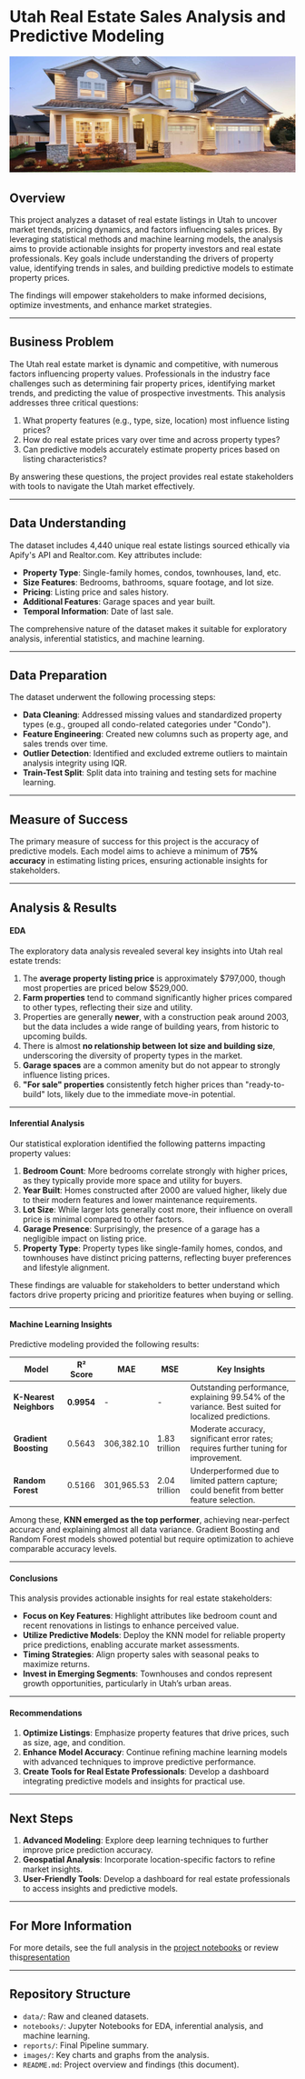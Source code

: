 # Utah Real Estate Sales Analysis and Predictive Modeling
![house](<images/marquee-08.jpg>)

## Overview
This project analyzes a dataset of real estate listings in Utah to uncover market trends, pricing dynamics, and factors influencing sales prices. By leveraging statistical methods and machine learning models, the analysis aims to provide actionable insights for property investors and real estate professionals. Key goals include understanding the drivers of property value, identifying trends in sales, and building predictive models to estimate property prices.

The findings will empower stakeholders to make informed decisions, optimize investments, and enhance market strategies.

---

## Business Problem
The Utah real estate market is dynamic and competitive, with numerous factors influencing property values. Professionals in the industry face challenges such as determining fair property prices, identifying market trends, and predicting the value of prospective investments. This analysis addresses three critical questions:

1. What property features (e.g., type, size, location) most influence listing prices?  
2. How do real estate prices vary over time and across property types?  
3. Can predictive models accurately estimate property prices based on listing characteristics?

By answering these questions, the project provides real estate stakeholders with tools to navigate the Utah market effectively.

---

## Data Understanding
The dataset includes 4,440 unique real estate listings sourced ethically via Apify's API and Realtor.com. Key attributes include:

- **Property Type**: Single-family homes, condos, townhouses, land, etc.  
- **Size Features**: Bedrooms, bathrooms, square footage, and lot size.  
- **Pricing**: Listing price and sales history.  
- **Additional Features**: Garage spaces and year built.  
- **Temporal Information**: Date of last sale.

The comprehensive nature of the dataset makes it suitable for exploratory analysis, inferential statistics, and machine learning.

---

## Data Preparation
The dataset underwent the following processing steps:

- **Data Cleaning**: Addressed missing values and standardized property types (e.g., grouped all condo-related categories under "Condo").  
- **Feature Engineering**: Created new columns such as property age, and sales trends over time.  
- **Outlier Detection**: Identified and excluded extreme outliers to maintain analysis integrity using IQR.  
- **Train-Test Split**: Split data into training and testing sets for machine learning.  

---

## Measure of Success
The primary measure of success for this project is the accuracy of predictive models. Each model aims to achieve a minimum of **75% accuracy** in estimating listing prices, ensuring actionable insights for stakeholders.

---

## Analysis & Results

#### **EDA**  
The exploratory data analysis revealed several key insights into Utah real estate trends:  

1. The **average property listing price** is approximately $797,000, though most properties are priced below $529,000.  
2. **Farm properties** tend to command significantly higher prices compared to other types, reflecting their size and utility.  
3. Properties are generally **newer**, with a construction peak around 2003, but the data includes a wide range of building years, from historic to upcoming builds.  
4. There is almost **no relationship between lot size and building size**, underscoring the diversity of property types in the market.  
5. **Garage spaces** are a common amenity but do not appear to strongly influence listing prices.  
6. **"For sale" properties** consistently fetch higher prices than "ready-to-build" lots, likely due to the immediate move-in potential.  

---

#### **Inferential Analysis**  
Our statistical exploration identified the following patterns impacting property values:  

1. **Bedroom Count**: More bedrooms correlate strongly with higher prices, as they typically provide more space and utility for buyers.  
2. **Year Built**: Homes constructed after 2000 are valued higher, likely due to their modern features and lower maintenance requirements.  
3. **Lot Size**: While larger lots generally cost more, their influence on overall price is minimal compared to other factors.  
4. **Garage Presence**: Surprisingly, the presence of a garage has a negligible impact on listing price.  
5. **Property Type**: Property types like single-family homes, condos, and townhouses have distinct pricing patterns, reflecting buyer preferences and lifestyle alignment.  

These findings are valuable for stakeholders to better understand which factors drive property pricing and prioritize features when buying or selling.  

---

#### **Machine Learning Insights**  
Predictive modeling provided the following results:  

| **Model**             | **R² Score** | **MAE**          | **MSE**             | **Key Insights**                                                                 |
|------------------------|--------------|-------------------|---------------------|----------------------------------------------------------------------------------|
| **K-Nearest Neighbors** | **0.9954**   | -                 | -                   | Outstanding performance, explaining 99.54% of the variance. Best suited for localized predictions. |
| **Gradient Boosting**   | 0.5643       | 306,382.10        | 1.83 trillion       | Moderate accuracy, significant error rates; requires further tuning for improvement. |
| **Random Forest**       | 0.5166       | 301,965.53        | 2.04 trillion       | Underperformed due to limited pattern capture; could benefit from better feature selection. |  

Among these, **KNN emerged as the top performer**, achieving near-perfect accuracy and explaining almost all data variance. Gradient Boosting and Random Forest models showed potential but require optimization to achieve comparable accuracy levels.  

---

#### **Conclusions**  
This analysis provides actionable insights for real estate stakeholders:  

- **Focus on Key Features**: Highlight attributes like bedroom count and recent renovations in listings to enhance perceived value.  
- **Utilize Predictive Models**: Deploy the KNN model for reliable property price predictions, enabling accurate market assessments.  
- **Timing Strategies**: Align property sales with seasonal peaks to maximize returns.  
- **Invest in Emerging Segments**: Townhouses and condos represent growth opportunities, particularly in Utah’s urban areas.  

---

#### **Recommendations**  
1. **Optimize Listings**: Emphasize property features that drive prices, such as size, age, and condition.  
2. **Enhance Model Accuracy**: Continue refining machine learning models with advanced techniques to improve predictive performance.  
3. **Create Tools for Real Estate Professionals**: Develop a dashboard integrating predictive models and insights for practical use.  

---

## Next Steps
1. **Advanced Modeling**: Explore deep learning techniques to further improve price prediction accuracy.  
2. **Geospatial Analysis**: Incorporate location-specific factors to refine market insights.  
3. **User-Friendly Tools**: Develop a dashboard for real estate professionals to access insights and predictive models.  

---

## For More Information

For more details, see the full analysis in the [project notebooks](https://github.com/quadrillionaiire/Utah-Real-Estate-Sales-Analysis/tree/main/notebooks) or review this[presentation](https://github.com/quadrillionaiire/Utah-Real-Estate-Sales-Analysis/blob/main/reports/Utah%20Real%20Estate%20Sales%20Analysis.pptx)

---

## Repository Structure
- `data/`: Raw and cleaned datasets.  
- `notebooks/`: Jupyter Notebooks for EDA, inferential analysis, and machine learning.  
- `reports/`: Final Pipeline summary.
- `images/`: Key charts and graphs from the analysis.  
- `README.md`: Project overview and findings (this document).


